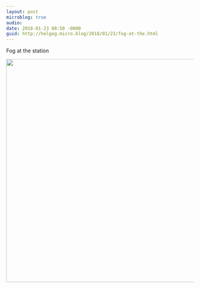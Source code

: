 ```yaml
---
layout: post
microblog: true
audio: 
date: 2018-01-23 08:50 -0000
guid: http://helgeg.micro.blog/2018/01/23/fog-at-the.html
---
```

Fog at the station

<img src="http://helgeg.micro.blog/uploads/2018/c4cd714603.jpg" width="600" height="600" />
